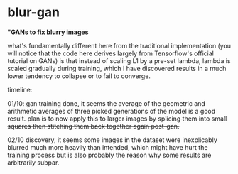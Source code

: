 # blur-gan
**"GANs to fix blurry images**

what's fundamentally different here from the traditional implementation (you will notice that the code here derives largely from Tensorflow's official tutorial on GANs) is that instead of scaling L1 by a pre-set lambda, lambda is scaled gradually during training, which I have discovered results in a much lower tendency to collapse or to fail to converge.

timeline:

01/10: gan training done, it seems the average of the geometric and arithmetic averages of three picked generations of the model is a good result. ~~plan is to now apply this to larger images by splicing them into small squares then stitching them back together again post-gan.~~

02/10 discovery, it seems some images in the dataset were inexplicably blurred much more heavily than intended, which might have hurt the training process but is also probably the reason why some results are arbitrarily subpar.

